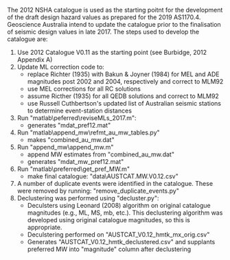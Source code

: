 The 2012 NSHA catalogue is used as the starting poitnt for the development of the draft design hazard values as prepared for the 2019 AS1170.4.  Geoscience Australia intend to update the catalogue prior to the finalisation of seismic design values in late 2017.  The steps used to develop the catalogue are:

1) Use 2012 Catalogue V0.11 as the starting point (see Burbidge, 2012 Appendix A)
2) Update ML correction code to:
	- replace Richter (1935) with Bakun & Joyner (1984) for MEL and ADE magnitudes post 2002 and 2004, respectively and correct to MLM92
	- use MEL corrections for all RC solutions
	- assume Ricther (1935) for all QEDB solutions and correct to MLM92
	- use Russell Cuthbertson's updated list of Australian seismic stations to determine event-station distances
3) Run "matlab\peferred\reviseMLs_2017.m":
	- generates "mdat_pref12.mat"
4) Run "matlab\append_mw\refmt_au_mw_tables.py"
	- makes "combined_au_mw.dat"
5) Run "append_mw\append_mw.m"
	- append MW estimates from "combined_au_mw.dat"
	- generates "mdat_mw_pref12.mat"
6) Run "matlab\preferred\get_pref_MW.m"
	- make final catalogue: "data\AUSTCAT.MW.V0.12.csv"
7) A number of duplicate events were identified in the catalogue.  These were removed by running: "remove_duplicate_events.py"
9) Declustering was performed using "decluster.py":
	- Deculsters using Leonard (2008) algorithm on original catalogue magnitudes (e.g., ML, MS, mb, etc.).  This declustering algorithm was developed using original catalogue magnitudes, so this is appropriate.
	- Deculstering performed on "AUSTCAT_V0.12_hmtk_mx_orig.csv"
	- Generates "AUSTCAT_V0.12_hmtk_declustered.csv" and supplants preferred MW into "magnitude" column after declustering
